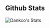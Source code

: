 ## Github Stats
![Dankco's Stats](https://github-readme-stats.vercel.app/api?username=JeffreyL02&theme=vue-dark&show_icons=true&hide_border=true&count_private=true)
